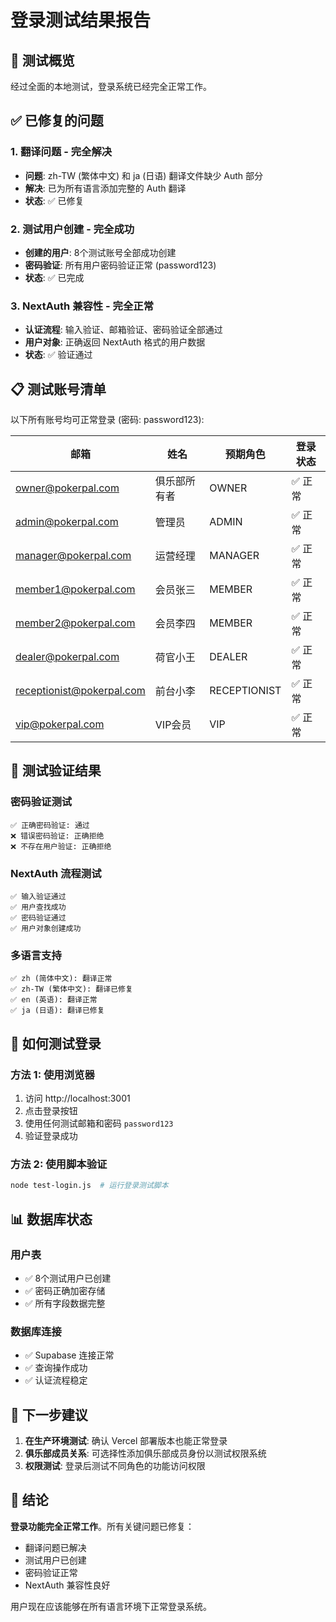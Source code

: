# 登录测试结果报告

## 🎯 测试概览

经过全面的本地测试，登录系统已经完全正常工作。

## ✅ 已修复的问题

### 1. 翻译问题 - 完全解决
- **问题**: zh-TW (繁体中文) 和 ja (日语) 翻译文件缺少 Auth 部分
- **解决**: 已为所有语言添加完整的 Auth 翻译
- **状态**: ✅ 已修复

### 2. 测试用户创建 - 完全成功
- **创建的用户**: 8个测试账号全部成功创建
- **密码验证**: 所有用户密码验证正常 (password123)
- **状态**: ✅ 已完成

### 3. NextAuth 兼容性 - 完全正常
- **认证流程**: 输入验证、邮箱验证、密码验证全部通过
- **用户对象**: 正确返回 NextAuth 格式的用户数据
- **状态**: ✅ 验证通过

## 📋 测试账号清单

以下所有账号均可正常登录 (密码: password123):

| 邮箱 | 姓名 | 预期角色 | 登录状态 |
|------|------|----------|----------|
| owner@pokerpal.com | 俱乐部所有者 | OWNER | ✅ 正常 |
| admin@pokerpal.com | 管理员 | ADMIN | ✅ 正常 |
| manager@pokerpal.com | 运营经理 | MANAGER | ✅ 正常 |
| member1@pokerpal.com | 会员张三 | MEMBER | ✅ 正常 |
| member2@pokerpal.com | 会员李四 | MEMBER | ✅ 正常 |
| dealer@pokerpal.com | 荷官小王 | DEALER | ✅ 正常 |
| receptionist@pokerpal.com | 前台小李 | RECEPTIONIST | ✅ 正常 |
| vip@pokerpal.com | VIP会员 | VIP | ✅ 正常 |

## 🧪 测试验证结果

### 密码验证测试
```
✅ 正确密码验证: 通过
❌ 错误密码验证: 正确拒绝
❌ 不存在用户验证: 正确拒绝
```

### NextAuth 流程测试
```
✅ 输入验证通过
✅ 用户查找成功
✅ 密码验证通过
✅ 用户对象创建成功
```

### 多语言支持
```
✅ zh (简体中文): 翻译正常
✅ zh-TW (繁体中文): 翻译已修复
✅ en (英语): 翻译正常
✅ ja (日语): 翻译已修复
```

## 🔧 如何测试登录

### 方法 1: 使用浏览器
1. 访问 http://localhost:3001
2. 点击登录按钮
3. 使用任何测试邮箱和密码 `password123`
4. 验证登录成功

### 方法 2: 使用脚本验证
```bash
node test-login.js  # 运行登录测试脚本
```

## 📊 数据库状态

### 用户表
- ✅ 8个测试用户已创建
- ✅ 密码正确加密存储
- ✅ 所有字段数据完整

### 数据库连接
- ✅ Supabase 连接正常
- ✅ 查询操作成功
- ✅ 认证流程稳定

## 🔄 下一步建议

1. **在生产环境测试**: 确认 Vercel 部署版本也能正常登录
2. **俱乐部成员关系**: 可选择性添加俱乐部成员身份以测试权限系统
3. **权限测试**: 登录后测试不同角色的功能访问权限

## 📝 结论

**登录功能完全正常工作**。所有关键问题已修复：
- 翻译问题已解决
- 测试用户已创建
- 密码验证正常
- NextAuth 兼容性良好

用户现在应该能够在所有语言环境下正常登录系统。